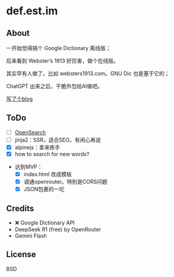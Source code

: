 # def.est.im

## About

一开始觉得搞个 Google Dictionary 离线版；

后来看到 Webster’s 1913 好厉害，做个在线版。

其实早有人做了。比如 websters1913.com。GNU Dic 也是基于它的；

ChatGPT 出来之后，干脆外包给AI做吧。

[写了个blog](https://blog.est.im/2025/stdout-12) 

## ToDo

- [ ] [OpenSearch](https://developer.mozilla.org/en-US/docs/Web/XML/Guides/OpenSearch#OpenSearch_description_file)
- [ ] jinja2：SSR，适合SEO。有闲心再说
- [X] alpinejs：拿来练手
- [X] how to search for new words?
- 达到MVP：
   - [X] index.html 改成模板
   - [X] 调通openrouter。特别是CORS问题
   - [X] JSON包裹的一坨

## Credits

- ❌ Google Dictionary API 
- DeepSeek R1 (free) by OpenRouter
- Gemini Flash

## License

BSD

